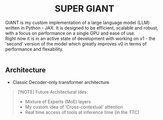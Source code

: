 <h1 align="center">SUPER GIANT</h1>
<!-- <p align="center"> SUPERsupreme Utra PROfesional ELITE ReVolutIonary GIGA intelligent ArtIfical neXus TITAN </p> -->

GIANT is my custom implementation of a large language model (LLM) written in Python - JAX.
It is designed to be efficient, scalable and robust, with a focus on performance on a single GPU and ease of use.
<br>
Right now it is in an active state of development with working on v1 - the 'second' version of the model which greatly improves v0 in terms of performance and flexability.
<br><br>
## Architecture
- Classic Decoder-only transformer architecture
> [!NOTE] Future Architectural Ides:
> - Mixture of Experts (MoE) layers
> - My custom idea of 'Cross-contextual' attention
> - Real time access of tools at inference time (in the TTC)

